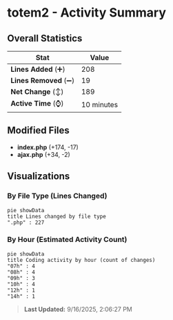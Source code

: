 # totem2 - Activity Summary 

## Overall Statistics

| Stat                   | Value                                                             |
| ---------------------- | ----------------------------------------------------------------- |
| **Lines Added** (➕)   | 208                                          |
| **Lines Removed** (➖) | 19                                        |
| **Net Change** (↕)    | 189                |
| **Active Time** (⌚)   | 10 minutes |


## Modified Files
- **index.php** (+174, -17)
- **ajax.php** (+34, -2)

## Visualizations

### By File Type (Lines Changed)

```mermaid
pie showData
title Lines changed by file type
".php" : 227
```

### By Hour (Estimated Activity Count)

```mermaid
pie showData
title Coding activity by hour (count of changes)
"07h" : 4
"08h" : 4
"09h" : 3
"10h" : 4
"12h" : 1
"14h" : 1
```


> **Last Updated:** 9/16/2025, 2:06:27 PM